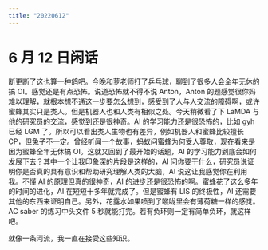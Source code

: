```yaml
---
title: "20220612"
---
```

6 月 12 日闲话
===

断更断了这也算一种鸽吧。今晚和萝老师打了乒乓球，聊到了很多人会全年无休的搞 OI。感觉还是有点恐怖。说道恐怖就不得不说 Anton，Anton 的题感觉很你妈难以理解，就根本想不通这一步要怎么想到，感受到了人与人交流的障碍啊，或许蜜蜂其实只是类人。但是机器人也和人类有相似之处。今天稍微看了下 LaMDA 与他的研究员的交流，感觉到还是很神奇。AI 的学习能力还是很恐怖的，比如 gyh 已经 LGM 了。所以可以看出类人生物也有差异，例如机器人和蜜蜂比较擅长 CP，但兔子不一定。曾经听闻一个故事，蚂蚁问蜜蜂为何受人尊敬，现在看来是因为蜜蜂全年无休搞 OI。这就又回到了最开始的话题，AI 的学习能力到底会如何发展下去？其中一个让我印象深的片段是这样的，AI 问你要干什么，研究员说证明你是否真的具有意识和帮助研究理解人类的大脑，AI 说这让我感觉你在利用我。不懂 AI 的原理但真的很神奇，AI 的进步还是很恐怖的啊。蜜蜂花了这么多年的时间的进化，AI 在短短十多年就完成了。但是蜜蜂有 LIS 的终极性，AI 还需要其他的东西来证明自己。另外，花露水如果喷到了喉咙里会有薄荷糖一样的感觉。AC saber 的练习中头文件 5 秒就能打完。若有负环则一定有简单负环，就这样吧。



就像一条河流，我一直在接受这些知识。




